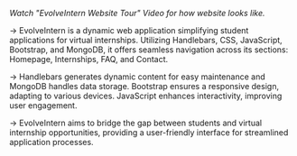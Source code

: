 *Watch "EvolveIntern Website Tour" Video for how website looks like.*

-> EvolveIntern is a dynamic web application simplifying student applications for virtual internships. Utilizing Handlebars, CSS, JavaScript, Bootstrap, and MongoDB, it offers seamless navigation across its sections: Homepage, Internships, FAQ, and Contact.

-> Handlebars generates dynamic content for easy maintenance and MongoDB handles data storage. Bootstrap ensures a responsive design, adapting to various devices. JavaScript enhances interactivity, improving user engagement.

-> EvolveIntern aims to bridge the gap between students and virtual internship opportunities, providing a user-friendly interface for streamlined application processes.

